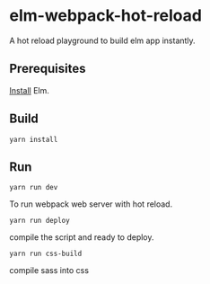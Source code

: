 # elm-webpack-hot-reload

A hot reload playground to build elm app instantly.

## Prerequisites

[Install](https://guide.elm-lang.org/install.html) Elm.


## Build

`yarn install`

## Run

`yarn run dev`

To run webpack web server with hot reload.

`yarn run deploy`

compile the script and ready to deploy.

`yarn run css-build`

compile sass into css